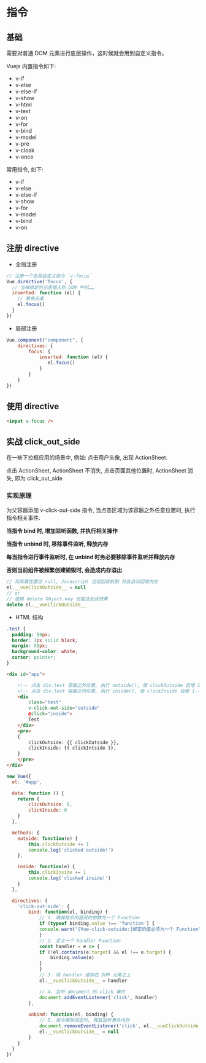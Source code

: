 # 指令

## 基础

需要对普通 DOM 元素进行底层操作，这时候就会用到自定义指令。

Vuejs 内置指令如下:

- v-if
- v-else 
- v-else-if 
- v-show
- v-html 
- v-text
- v-on
- v-for
- v-bind
- v-model
- v-pre
- v-cloak
- v-once

常用指令, 如下:

- v-if
- v-else
- v-else-if
- v-show
- v-for
- v-model
- v-bind
- v-on

## 注册 directive

- 全局注册

```js
// 注册一个全局自定义指令 `v-focus`
Vue.directive('focus', {
  // 当被绑定的元素插入到 DOM 中时……
  inserted: function (el) {
    // 聚焦元素
    el.focus()
  }
})
```

- 局部注册

```js
Vue.component("component", {
    directives: {
        focus: {
            inserted: function (el) {
               el.focus()
            }
        }
    }
})
```

## 使用 directive

```html
<input v-focus />
```

## 实战 click_out_side

在一些下拉框应用的场景中, 例如: 点击用户头像, 出现 ActionSheet.

点击 ActionSheet, ActionSheet 不消失, 点击页面其他位置时, ActionSheet 消失, 即为 click_out_side

### 实现原理

为父容器添加 v-click-out-side 指令, 当点击区域为该容器之外任意位置时, 执行指令相关事件.

**当指令 bind 时, 增加监听函数, 并执行相关操作**

**当指令 unbind 时, 移除事件监听, 释放内存**

**每当指令进行事件监听时, 在 unbind 时务必要移除事件监听并释放内存**

**否则当前组件被频繁创建销毁时, 会造成内存溢出**

```js
// 将其属性置位 null, Javascript 垃圾回收机制 将会自动回收内存
el.__vueClickOutside__ = null
// or
// 使用 delete Object.key 也能达到该效果
delete el.__vueClickOutside__
```

- HTML 结构

```css
.test {
  padding: 50px;
  border: 1px solid black;
  margin: 50px;
  background-color: white;
  cursor: pointer;
}
```

```html
<div id="app">

    <!-- 点击 div.test 容器之外位置, 执行 outside(), 使 clickOutside 自增 1-->
    <!-- 点击 div.test 容器之内位置, 执行 inside(), 使 clickInside 自增 1-->
    <div 
        class="test" 
        v-click-out-side="outside" 
        @click="inside">
        Test
    </div>
    <pre>
    {
        clickOutside: {{ clickOutside }},
        clickInside: {{ clickIntside }},
    }
    </pre>
</div>
```

```js
new Vue({
  el: '#app',

  data: function () {
    return {
        clickOutside: 0,
        clickInside: 0
    }
  },

  methods: {
    outside: function(e) {
    	this.clickOutside += 1
        console.log('clicked outside!')
    },

    inside: function(e) {
        this.clickInside += 1
        console.log('clicked inside!')
    }
  },

  directives: {
    'click-out-side': {
        bind: function(el, binding) {
            // 1. 确保指令所接受的参数为一个 Function
            if (typeof binding.value !== 'function') {
            console.warn("[Vue-click-outside:]绑定的值必须为一个 Function")
            }
            // 2. 定义一个 handler Function
            const handler = e => {
            if (!el.contains(e.target) && el !== e.target) {
                binding.value(e)
            }
            }
            // 3. 将 handler 缓存在 DOM 元素之上
            el.__vueClickOutside__ = handler

            // 4. 监听 document 的 click 事件
            document.addEventListener('click', handler)
	    },
      
        unbind: function(el, binding) {
            // 5. 指令解除绑定时, 释放监听事件内存
            document.removeEventListener('click', el.__vueClickOutside__)
            el.__vueClickOutside__ = null
        }
    }
  }
})
```




